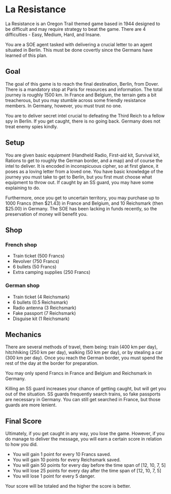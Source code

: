 # La Resistance

La Resistance is an Oregon Trail themed game based in 1944 designed to be difficult and may require strategy to beat the game.
There are 4 difficulties - Easy, Medium, Hard, and Insane.

You are a SOE agent tasked with delivering a crucial letter to an agent situated in Berlin. This must be done covertly since the Germans have learned of this plan.

## Goal

The goal of this game is to reach the final destination, Berlin, from Dover. There is a mandatory stop at Paris for resources and information.
The total journey is roughly 1500 km.
In France and Belgium, the terrain gets a bit treacherous, but you may stumble across some friendly resistance members. In Germany, however, you must trust no one.

You are to deliver secret intel crucial to defeating the Third Reich to a fellow spy in Berlin. If you get caught, there is no going back. Germany does not treat enemy spies kindly.

## Setup

You are given basic equipment (Handheld Radio, First-aid kit, Survival kit, Rations to get to roughly the German border, and a map) and of course the intel to deliver. It is encoded in inconspicuous cipher, so at first glance, it poses as a loving letter from a loved one.
You have basic knowledge of the journey you must take to get to Berlin, but you first must choose what equipment to throw out. If caught by an SS guard, you may have some explaining to do.

Furthermore, once you get to uncertain territory, you may purchase up to 1000 Francs (then $21.43) in France and Belgium, and 10 Reichsmark (then $25.00) in Germany.
The SOE has been lacking in funds recently, so the preservation of money will benefit you.

## Shop

### French shop
* Train ticket (500 Francs)
* Revolver (750 Francs)
* 6 bullets (50 Francs)
* Extra camping supplies (250 Francs)

### German shop
* Train ticket (4 Reichsmark)
* 6 bullets (0.5 Reichsmark)
* Radio antenna (3 Reichsmark)
* Fake passport (7 Reichsmark)
* Disguise kit (1 Reichsmark)

## Mechanics

There are several methods of travel, them being: train (400 km per day), hitchhiking (250 km per day), walking (50 km per day), or by stealing a car (300 km per day).
Once you reach the German border, you must spend the rest of the day at the border for preparation.

You may only spend Francs in France and Belgium and Reichsmark in Germany.

Killing an SS guard increases your chance of getting caught, but will get you out of the situation. SS guards frequently search trains, so fake passports are necessary in Germany. You can still get searched in France, but those guards are more lenient.

## Final Score

Ultimately, if you get caught in any way, you lose the game. However, if you do manage to deliver the message, you will earn a certain score in relation to how you did.

* You will gain 1 point for every 10 Francs saved.
* You will gain 10 points for every Reichsmark saved.
* You will gain 50 points for every day before the time span of [12, 10, 7, 5]
* You will lose 25 points for every day after the time span of [12, 10, 7, 5]
* You will lose 1 point for every 5 danger.

Your score will be totaled and the higher the score is better.
